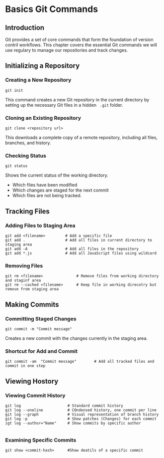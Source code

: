 # Basics Git Commands

## Introduction

Git provides a set of core commands that form the foundation of version contril workflows. This chapter covers the essential Git commands we will use regulary to manage our repositories and track changes. 

## Initializing a Repository

### Creating a New Repository

```
git init
```
This command creates a new Git repository in the current directory by setting up the necessary Git files in a hidden ``` .git``` folder.

### Cloning an Existing Repository

``` 
git clone <repository url>
```
This downloads a complete copy of a remote repository, including all files, branches, and history.

### Checking Status

```
git status
```
Shows the current status of the working directory.

* Which files have been modified
* Which changes are staged for the next commit
* Which files are not being tracked. 

## Tracking Files
### Adding Files to Staging Area

```
git add <filename>         # Add a specific file
git add .                  # Add all files in current directory to staging area
git add -A                 # Add all files in the repository
git add *.js               # Add all JavaScript files using wildcard
```

### Removing Files

```
git rm <filename>               # Remove files from working directory and staginf area
git rm --cached <filename>      # Keep file in working direcotry but remove from staging area
```

## Making Commits 

### Committing Staged Changes

```
git commit -m "Commit message" 
```

Creates a new commit with the changes currently in the staging area.

### Shortcut for Add and Commit

```
git commit -am  "Commit message"        # Add all tracked files and commit in one step
```


## Viewing Hostory


### Viewing Commit History

```
git log                     # Standard commit history
git log --oneline           # COndensed history, one commit per line
git log --graph             # Visual representation of branch history
git log -p                  # Show patches (Changes) for each commit
igt log --author="Name"     # Show commits by specific author


```
### Examining Specific Commits
```
git show <commit-hash>      #Show deatils of a specific commit

```




